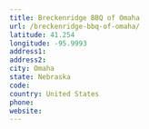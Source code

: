 ```yaml
---
title: Breckenridge BBQ of Omaha
url: /breckenridge-bbq-of-omaha/
latitude: 41.254
longitude: -95.9993
address1: 
address2: 
city: Omaha
state: Nebraska
code: 
country: United States
phone: 
website: 
---
```


